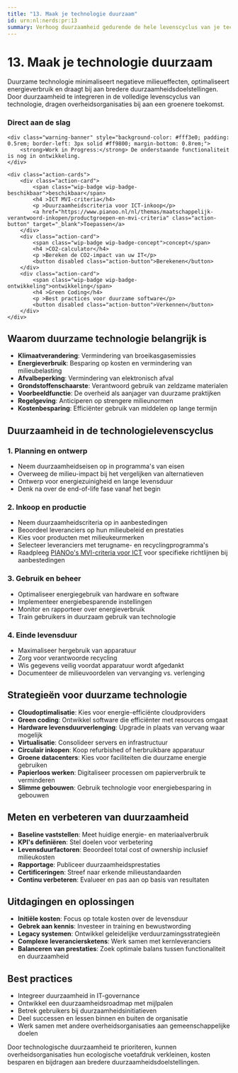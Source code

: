 ```yaml
---
title: "13. Maak je technologie duurzaam"
id: urn:nl:nerds:pr:13
summary: Verhoog duurzaamheid gedurende de hele levenscyclus van je technologie.
---
```


# 13. Maak je technologie duurzaam

Duurzame technologie minimaliseert negatieve milieueffecten, optimaliseert energieverbruik en draagt bij aan bredere duurzaamheidsdoelstellingen. Door duurzaamheid te integreren in de volledige levenscyclus van technologie, dragen overheidsorganisaties bij aan een groenere toekomst.

<div class="direct-aan-de-slag">
    <h3>Direct aan de slag</h3>

    <div class="warning-banner" style="background-color: #fff3e0; padding: 0.5rem; border-left: 3px solid #ff9800; margin-bottom: 0.8rem;">
        <strong>Work in Progress:</strong> De onderstaande functionaliteit is nog in ontwikkeling.
    </div>

    <div class="action-cards">
        <div class="action-card">
            <span class="wip-badge wip-badge-beschikbaar">beschikbaar</span>
            <h4 >ICT MVI-criteria</h4>
            <p >Duurzaamheidscriteria voor ICT-inkoop</p>
            <a href="https://www.pianoo.nl/nl/themas/maatschappelijk-verantwoord-inkopen/productgroepen-en-mvi-criteria" class="action-button" target="_blank">Toepassen</a>
        </div>
        <div class="action-card">
            <span class="wip-badge wip-badge-concept">concept</span>
            <h4 >CO2-calculator</h4>
            <p >Bereken de CO2-impact van uw IT</p>
            <button disabled class="action-button">Berekenen</button>
        </div>
        <div class="action-card">
            <span class="wip-badge wip-badge-ontwikkeling">ontwikkeling</span>
            <h4 >Green Coding</h4>
            <p >Best practices voor duurzame software</p>
            <button disabled class="action-button">Verkennen</button>
        </div>
    </div>
</div>

## Waarom duurzame technologie belangrijk is

- **Klimaatverandering**: Vermindering van broeikasgasemissies
- **Energieverbruik**: Besparing op kosten en vermindering van milieubelasting
- **Afvalbeperking**: Vermindering van elektronisch afval
- **Grondstoffenschaarste**: Verantwoord gebruik van zeldzame materialen
- **Voorbeeldfunctie**: De overheid als aanjager van duurzame praktijken
- **Regelgeving**: Anticiperen op strengere milieunormen
- **Kostenbesparing**: Efficiënter gebruik van middelen op lange termijn

## Duurzaamheid in de technologielevenscyclus

### 1. Planning en ontwerp

- Neem duurzaamheidseisen op in programma's van eisen
- Overweeg de milieu-impact bij het vergelijken van alternatieven
- Ontwerp voor energiezuinigheid en lange levensduur
- Denk na over de end-of-life fase vanaf het begin

### 2. Inkoop en productie

- Neem duurzaamheidscriteria op in aanbestedingen
- Beoordeel leveranciers op hun milieubeleid en prestaties
- Kies voor producten met milieukeurmerken
- Selecteer leveranciers met terugname- en recyclingprogramma's
- Raadpleeg [PIANOo's MVI-criteria voor ICT](https://www.pianoo.nl/nl/themas/maatschappelijk-verantwoord-inkopen/productgroepen-en-mvi-criteria) voor specifieke richtlijnen bij aanbestedingen

### 3. Gebruik en beheer

- Optimaliseer energiegebruik van hardware en software
- Implementeer energiebesparende instellingen
- Monitor en rapporteer over energieverbruik
- Train gebruikers in duurzaam gebruik van technologie

### 4. Einde levensduur

- Maximaliseer hergebruik van apparatuur
- Zorg voor verantwoorde recycling
- Wis gegevens veilig voordat apparatuur wordt afgedankt
- Documenteer de milieuvoordelen van vervanging vs. verlenging

## Strategieën voor duurzame technologie

- **Cloudoptimalisatie**: Kies voor energie-efficiënte cloudproviders
- **Green coding**: Ontwikkel software die efficiënter met resources omgaat
- **Hardware levensduurverlenging**: Upgrade in plaats van vervang waar mogelijk
- **Virtualisatie**: Consolideer servers en infrastructuur
- **Circulair inkopen**: Koop refurbished of herbruikbare apparatuur
- **Groene datacenters**: Kies voor faciliteiten die duurzame energie gebruiken
- **Papierloos werken**: Digitaliseer processen om papierverbruik te verminderen
- **Slimme gebouwen**: Gebruik technologie voor energiebesparing in gebouwen

## Meten en verbeteren van duurzaamheid

- **Baseline vaststellen**: Meet huidige energie- en materiaalverbruik
- **KPI's definiëren**: Stel doelen voor verbetering
- **Levensduurfactoren**: Beoordeel total cost of ownership inclusief milieukosten
- **Rapportage**: Publiceer duurzaamheidsprestaties
- **Certificeringen**: Streef naar erkende milieustandaarden
- **Continu verbeteren**: Evalueer en pas aan op basis van resultaten

## Uitdagingen en oplossingen

- **Initiële kosten**: Focus op totale kosten over de levensduur
- **Gebrek aan kennis**: Investeer in training en bewustwording
- **Legacy systemen**: Ontwikkel geleidelijke verduurzamingsstrategieën
- **Complexe leveranciersketens**: Werk samen met kernleveranciers
- **Balanceren van prestaties**: Zoek optimale balans tussen functionaliteit en duurzaamheid

## Best practices

- Integreer duurzaamheid in IT-governance
- Ontwikkel een duurzaamheidsroadmap met mijlpalen
- Betrek gebruikers bij duurzaamheidsinitiatieven
- Deel successen en lessen binnen en buiten de organisatie
- Werk samen met andere overheidsorganisaties aan gemeenschappelijke doelen

Door technologische duurzaamheid te prioriteren, kunnen overheidsorganisaties hun ecologische voetafdruk verkleinen, kosten besparen en bijdragen aan bredere duurzaamheidsdoelstellingen.

